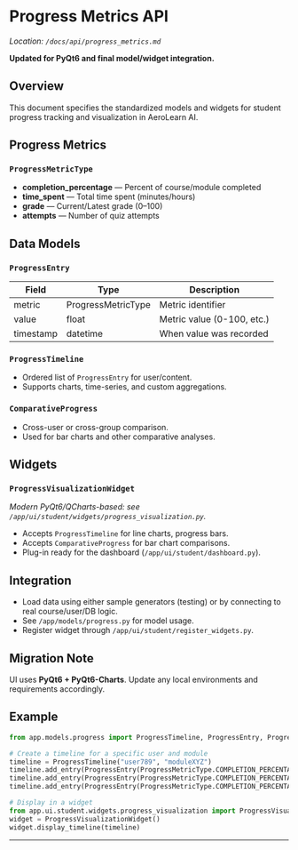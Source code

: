 # Progress Metrics API

*Location: `/docs/api/progress_metrics.md`*

**Updated for PyQt6 and final model/widget integration.**

## Overview

This document specifies the standardized models and widgets for student progress tracking and visualization in AeroLearn AI.

## Progress Metrics

### `ProgressMetricType`
- **completion_percentage** — Percent of course/module completed
- **time_spent** — Total time spent (minutes/hours)
- **grade** — Current/Latest grade (0–100)
- **attempts** — Number of quiz attempts

## Data Models

### `ProgressEntry`
| Field     | Type               | Description                  |
|-----------|--------------------|-----------------------------|
| metric    | ProgressMetricType | Metric identifier           |
| value     | float              | Metric value (0-100, etc.)  |
| timestamp | datetime           | When value was recorded     |

### `ProgressTimeline`
- Ordered list of `ProgressEntry` for user/content.
- Supports charts, time-series, and custom aggregations.

### `ComparativeProgress`
- Cross-user or cross-group comparison.
- Used for bar charts and other comparative analyses.

## Widgets

### `ProgressVisualizationWidget`
_Modern PyQt6/QCharts-based: see `/app/ui/student/widgets/progress_visualization.py`._
- Accepts `ProgressTimeline` for line charts, progress bars.
- Accepts `ComparativeProgress` for bar chart comparisons.
- Plug-in ready for the dashboard (`/app/ui/student/dashboard.py`).

## Integration
- Load data using either sample generators (testing) or by connecting to real course/user/DB logic.
- See `/app/models/progress.py` for model usage.
- Register widget through `/app/ui/student/register_widgets.py`.

## Migration Note

UI uses **PyQt6 + PyQt6-Charts**. Update any local environments and requirements accordingly.

## Example

```python
from app.models.progress import ProgressTimeline, ProgressEntry, ProgressMetricType

# Create a timeline for a specific user and module
timeline = ProgressTimeline("user789", "moduleXYZ")
timeline.add_entry(ProgressEntry(ProgressMetricType.COMPLETION_PERCENTAGE, 30))
timeline.add_entry(ProgressEntry(ProgressMetricType.COMPLETION_PERCENTAGE, 60))
timeline.add_entry(ProgressEntry(ProgressMetricType.COMPLETION_PERCENTAGE, 100))

# Display in a widget
from app.ui.student.widgets.progress_visualization import ProgressVisualizationWidget
widget = ProgressVisualizationWidget()
widget.display_timeline(timeline)
```

---
